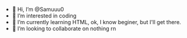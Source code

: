 - 👋 Hi, I’m @Samuuu0
- 👀 I’m interested in coding
- 🌱 I’m currently learning HTML, ok, I know beginer, but I'll get there.
- 💞️ I’m looking to collaborate on nothing rn

<!---
Samuuu0/Samuuu0 is a ✨ special ✨ repository because its `README.md` (this file) appears on your GitHub profile.
You can click the Preview link to take a look at your changes.
--->
